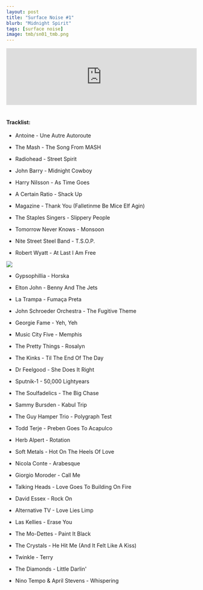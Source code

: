 ```yaml
---
layout: post
title: "Surface Noise #1"
blurb: "Midnight Spirit"
tags: [surface noise]
image: tmb/sn01_tmb.png
---
```


<iframe scrolling="no" id="hearthis_at_track_3028725" width="100%" height="150" src="https://hearthis.at/embed/3028725/transparent_black/?hcolor=&color=&style=2&block_size=2&block_space=1&background=1&waveform=0&cover=0&autoplay=0&css=" frameborder="0" allowtransparency allow="autoplay"><p>Listen to <a href="https://hearthis.at/zerocc/surface-noise-1-13717/" target="_blank">Surface Noise #1 (13/7/17)</a> <span>by</span><a href="https://hearthis.at/zerocc/" target="_blank" >Zero</a> <span>on</span> <a href="https://hearthis.at/" target="_blank">hearthis.at</a></p></iframe>
&nbsp;

#### Tracklist:

- Antoine - Une Autre Autoroute
- The Mash - The Song From MASH
- Radiohead - Street Spirit
- John Barry - Midnight Cowboy
- Harry Nilsson - As Time Goes 

- A Certain Ratio - Shack Up
- Magazine - Thank You (Falletinme Be Mice Elf Agin)
- The Staples Singers - Slippery People
- Tomorrow Never Knows - Monsoon
- Nite Street Steel Band - T.S.O.P.
- Robert Wyatt - At Last I Am Free

![](https://lh3.googleusercontent.com/B8gRT-6hrUoTG6ipVX5inVU81sSuANPh0cD4930rVv9BU17AiAKhMKsifuBWbGDdBECZ8dU3fKjOJF0Nahe9Ggw2chfMh4_3zvWmUyIY4mD-OaGyKhYeI7oikq8tYcKk6BO4MT09JPcEzENe88sKCfuXgc6tuLuf-h0f-sg5Ggwj16VmCCBtD9ZCfrGRgJRj7q9H4LHEkEC9pm3y5RA6zOTF7PvjCSuyADqaQdYOyGTFOlvSW7LHkhO6HX0TdMO2ngKliyUwKrZ58Q4kxgQnk0_0oa_QAqt8VMLjWXyCkLcLcYE_NiyLj-kSScm70SY5l9KKABUzo5MWkcFv2IYLTtLkqk8crEp8HnOsush37FntHKF80Js7fAVoYHlbar64ZsKAWH6-l5Sp9g2EuKqVPZ1GvMVHL8TjgC2VIeiRBpMWY1nX4M2C6qK8zz12UEaVT8WZGpcEdJPQfOMhTq9fpE4Xtypjx6T-dIro_wIOpupdMh0dpqTBX_BO9S8VmxEPx2ntQCkEFZ9z6JnX1MLocEhJGaxVVKYmE7P-_IGapxwMFSqvDPIGlNquHCIQKQ7jZbW53jSHlSXr_B0GqVgD0H-nkG-Ilj5BlaOfgymE2vc6KT3nnT3JbZ4iIYpeKg6Y6tZk94A0Y74Ryciw3mgY5c4B=w536-h531-no)

- Gypsophillia - Horska
- Elton John - Benny And The Jets
- La Trampa - Fumaça Preta
- John Schroeder Orchestra - The Fugitive Theme
- Georgie Fame - Yeh, Yeh

- Music City Five - Memphis
- The Pretty Things - Rosalyn
- The Kinks - Til The End Of The Day
- Dr Feelgood - She Does It Right

- Sputnik-1 - 50,000 Lightyears
- The Soulfadelics - The Big Chase
- Sammy Bursden - Kabul Trip
- The Guy Hamper Trio - Polygraph Test

- Todd Terje - Preben Goes To Acapulco
- Herb Alpert - Rotation
- Soft Metals - Hot On The Heels Of Love
- Nicola Conte - Arabesque
- Giorgio Moroder - Call Me

- Talking Heads - Love Goes To Building On Fire
- David Essex - Rock On
- Alternative TV - Love Lies Limp
- Las Kellies - Erase You
- The Mo-Dettes - Paint It Black

- The Crystals - He Hit Me (And It Felt Like A Kiss)
- Twinkle - Terry
- The Diamonds - Little Darlin'

- Nino Tempo & April Stevens - Whispering